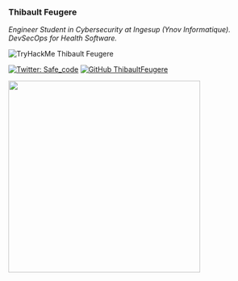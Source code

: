 ### Thibault Feugere

<p><em>Engineer Student in Cybersecurity at Ingesup (Ynov Informatique). DevSecOps for Health Software.</em></p>

<img src="https://tryhackme-badges.s3.amazonaws.com/thibaultfeugere.png" title="Badge Score TryHackMe" alt="TryHackMe Thibault Feugere">

[![Twitter: Safe_code](https://img.shields.io/twitter/follow/Safe_code?style=flat-square)](https://twitter.com/Safe_code)
[![GitHub ThibaultFeugere](https://img.shields.io/github/followers/ThibaultFeugere?label=follow%20github&style=flat-square)](https://github.com/ThibaultFeugere)
  
<img src="https://github-readme-stats.vercel.app/api?username=ThibaultFeugere&count_private=true&show_icons=true&theme=dark" width="380">
